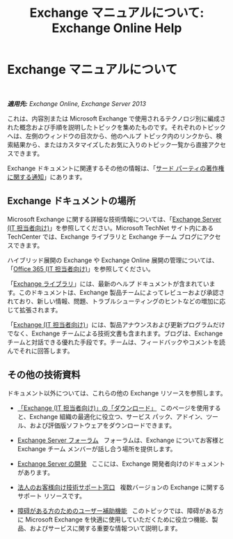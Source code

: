 ﻿---
title: 'Exchange マニュアルについて: Exchange Online Help'
TOCTitle: Exchange マニュアルについて
ms:assetid: cbc07e0d-2884-4e5d-8065-39b7f6299b9b
ms:mtpsurl: https://technet.microsoft.com/ja-jp/library/Dd351146(v=EXCHG.150)
ms:contentKeyID: 48270050
ms.date: 05/22/2018
mtps_version: v=EXCHG.150
ms.translationtype: HT
---

# Exchange マニュアルについて

 

_**適用先:** Exchange Online, Exchange Server 2013_

これは、内容別または Microsoft Exchange で使用されるテクノロジ別に編成された概念および手順を説明したトピックを集めたものです。それぞれのトピックへは、左側のウィンドウの目次から、他のヘルプ トピック内のリンクから、検索結果から、またはカスタマイズしたお気に入りのトピック一覧から直接アクセスできます。

Exchange ドキュメントに関連するその他の情報は、「[サード パーティの著作権に関する通知](third-party-copyright-notices-exchange-2013-help.md)」にあります。

## Exchange ドキュメントの場所

Microsoft Exchange に関する詳細な技術情報については、「[Exchange Server (IT 担当者向け)](https://go.microsoft.com/fwlink/p/?linkid=34165)」を参照してください。Microsoft TechNet サイト内にある TechCenter では、Exchange ライブラリと Exchange チーム ブログにアクセスできます。

ハイブリッド展開の Exchange や Exchange Online 展開の管理については、「[Office 365 (IT 担当者向け)](https://go.microsoft.com/fwlink/p/?linkid=282341)」を参照してください。

「[Exchange ライブラリ](https://go.microsoft.com/fwlink/p/?linkid=82055)」には、最新のヘルプ ドキュメントが含まれています。このドキュメントは、Exchange 製品チームによってレビューおよび承認されており、新しい情報、問題、トラブルシューティングのヒントなどの増加に応じて拡張されます。

「[Exchange (IT 担当者向け)](https://go.microsoft.com/fwlink/p/?linkid=178595)」には、製品アナウンスおよび更新プログラムだけでなく、Exchange チームによる技術文書も含まれます。ブログは、Exchange チームと対話できる優れた手段です。チームは、フィードバックやコメントを読んでそれに回答します。

## その他の技術資料

ドキュメント以外については、これらの他の Exchange リソースを参照します。

  - [「Exchange (IT 担当者向け)」の「ダウンロード」](https://go.microsoft.com/fwlink/p/?linkid=179447)  このページを使用すると、Exchange 組織の最適化に役立つ、サービス パック、アドイン、ツール、および評価版ソフトウェアをダウンロードできます。

  - [Exchange Server フォーラム](https://go.microsoft.com/fwlink/p/?linkid=60612)   フォーラムは、Exchange についてお客様と Exchange チーム メンバーが話し合う場所を提供します。

  - [Exchange Server の開発](https://go.microsoft.com/fwlink/p/?linkid=24705)   ここには、Exchange 開発者向けのドキュメントがあります。

  - [法人のお客様向け技術サポート窓口](https://go.microsoft.com/fwlink/p/?linkid=283967)   複数バージョンの Exchange に関するサポート リソースです。

  - [障碍がある方のためのユーザー補助機能](accessibility-for-people-with-disabilities-exchange-2013-help.md)   このトピックでは、障碍がある方に Microsoft Exchange を快適に使用していただくために役立つ機能、製品、およびサービスに関する重要な情報ついて説明します。

